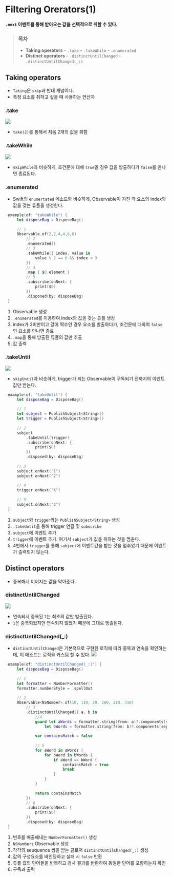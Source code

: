 # Filtering Orerators(1)
**`.next` 이벤트를 통해 받아오는 값을 선택적으로 취할 수 있다.**

> ### 목차
>- **Taking operators**
	- `.take`
	- `.takeWhile`
	- `.enumerated`
>- **Distinct operators**
	- `.distinctUntilChanged`
	- `.distinctUntilChanged(_:)`

## Taking operators
- `Taking`은 `skip`과 반대 개념이다.
- 특정 요소를 취하고 싶을 때 사용하는 연산자

### .take
![](https://velog.velcdn.com/images/horeng2/post/4ac61464-4b67-4981-ab68-873403b70a6b/image.png)
- `take(2)`를 통해서 처음 2개의 값을 취함

### .takeWhile
![](https://velog.velcdn.com/images/horeng2/post/6e0edee2-f77b-4ce9-9cb6-35ca339e396d/image.png)
- `skipWhile`과 비슷하게, 조건문에 대해 `true`일 경우 값을 방출하다가 `false`를 만나면 종료된다.

### .enumerated
- Swift의 `enumertated` 메소드와 비슷하게, Observable이 가진 각 요소의 index와 값을 갖는 튜플을 생성한다.
```swift
 example(of: "takeWhile") {
     let disposeBag = DisposeBag()
     
     // 1
     Observable.of(2,2,4,4,6,6)
         // 2
         .enumerated()
         // 3
         .takeWhile({ index, value in
             value % 2 == 0 && index < 3
         })
         // 4
         .map { $0.element }
         // 5
         .subscribe(onNext: {
             print($0)
         })
         .disposed(by: disposeBag)
 }
 ```
 1. Observable 생성
 2. `.enumerated`를 이용하여 index와 값을 갖는 튜플 생성
 3. index가 3미만이고 값이 짝수인 경우 요소를 방출하다가, 조건문에 대하여 `false`인 요소를 만나면 종료 
 4. `.map`을 통해 방출된 튜플의 값만 추출
 5. 값 출력
 
### .takeUntil
![](https://velog.velcdn.com/images/horeng2/post/9f3c8d84-f095-4353-a5fd-69e683bb51bf/image.png)
- `skipUntil`과 비슷하게, trigger가 되는 Observable이 구독되기 전까지의 이벤트 값만 받는다.
```swift
 example(of: "takeUntil") {
     let disposeBag = DisposeBag()
     
     // 1
     let subject = PublishSubject<String>()
     let trigger = PublishSubject<String>()
     
     // 2
     subject
         .takeUntil(trigger)
         .subscribe(onNext: {
             print($0)
         })
         .disposed(by: disposeBag)
     
     // 3
     subject.onNext("1")
     subject.onNext("2")
     
     // 4
     trigger.onNext("X")
     
     // 5
     subject.onNext("3")
 }
 ```
 1. `subject`와 `trigger`라는 `PublishSubject<String>` 생성
 2. `.takeUntil`을 통해 trigger 연결 및 `subscribe`
 3. `subject`에 이벤트 추가
 4. `trigger`에 이벤트 추가. 여기서 `subject`가 값을 취하는 것을 멈춘다.
 5. 4번에서 `trigger`를 통해 `subject`에 이벤트값을 받는 것을 멈추었기 때문에 이벤트가 출력되지 않는다.

## Distinct operators
- 중복해서 이어지는 값을 막아준다.
### distinctUntilChanged
![](https://velog.velcdn.com/images/horeng2/post/2e04268c-98f4-47cb-8acb-6b6b6a11c343/image.png)
- 연속되서 중복된 `2`는 최초의 값만 방출된다.
- `1`은 중복되었지만 연속되지 않았기 때문에 그대로 방출된다.

### distinctUntilChanged(_:)
- `distinctUntilChanged`은 기본적으로 구현된 로직에 따라 중복과 연속을 확인하는데, 이 메소드는 로직을 커스텀 할 수 있다.
![](https://velog.velcdn.com/images/horeng2/post/f42bef8f-9169-4c01-b812-076d327ef4e9/image.png)
```swift
 example(of: "distinctUntilChanged(_:)") {
     let disposeBag = DisposeBag()
     
     // 1
     let formatter = NumberFormatter()
     formatter.numberStyle = .spellOut
     
     // 2
     Observable<NSNumber>.of(10, 110, 20, 200, 210, 310)
         // 3
         .distinctUntilChanged({ a, b in
             //4
             guard let aWords = formatter.string(from: a)?.components(separatedBy: " "),
                 let bWords = formatter.string(from: b)?.components(separatedBy: " ") else {return false}
             
             var containsMatch = false
             
             // 5
             for aWord in aWords {
                 for bWord in bWords {
                     if aWord == bWord {
                         containsMatch = true
                         break
                     }
                 }
             }
             
             return containsMatch
         })
         // 6
         .subscribe(onNext: {
             print($0)
         })
         .disposed(by: disposeBag)
 }
 ```
1. 번호를 배출해내는 `NumberFormatter()` 생성
2. `NSNumbers` Observable 생성
3. 각각의 seuquence 쌍을 받는 클로저 `distinctUntilChanged(_:)` 생성
4. 값의 구성요소를 바인딩하고 실패 시 `false` 반환
5. 튜플 값의 단어들을 반복하고 검사 결과를 반환하여 동일한 단어를 포함하는지 확인
6. 구독과 출력
